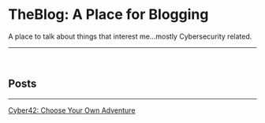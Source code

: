 # TheBlog: A Place for Blogging  

A place to talk about things that interest me...mostly Cybersecurity related.  

---

<br />

## Posts  
---

[Cyber42: Choose Your Own Adventure](/blog/posts/202220728_Cyber42_and_Choose_your_own_adventure "Cyber42: Choose Your Own Adventure")  